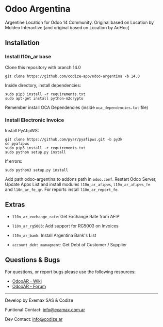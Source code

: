 # Odoo Argentina
Argentine Location for Odoo 14 Community. Original based on Location by Moldeo Interactive [and original based on Location by AdHoc]

## Installation
### Install l10n_ar base

Clone this repository with branch 14.0

```
git clone https://github.com/codize-app/odoo-argentina -b 14.0
```

Inside directory, install dependencies:

```
sudo pip3 install -r requirements.txt
sudo apt-get install python-m2crypto
```

Remember install OCA Dependencies (inside `oca_dependencies.txt` file)

### Install Electronic Invoice

Install PyAfipWS:

```
git clone https://github.com/pyar/pyafipws.git -b py3k
cd pyafipws
sudo pip3 install -r requirements.txt
sudo python setup.py install
```

If errors:

```
sudo python3 setup.py install
```

Add path odoo-argentina to addons path in `odoo.conf`. Restart Odoo Server, Update Apps List and install modules `l10n_ar_afipws`, `l10n_ar_afipws_fe` and `l10n_ar_fe_qr`. For reports install `l10n_ar_report_fe`.

## Extras

* `l10n_ar_exchange_rate`: Get Exchange Rate from AFIP
* `l10n_ar_rg5003`: Add support for RG5003 on Invoices
* `l10n_ar_bank`: Install Argentina Bank's List

* `account_debt_managment`: Get Debt of Customer / Supplier

## Questions & Bugs

For questions, or report bugs please use the following resources:

* [OdooAR - Wiki](https://github.com/OdooAR/odoo-argentina-doc/wiki)
* [OdooAR - Forum](https://github.com/OdooAR/odoo-argentina-doc/discussions)

---
Develop by Exemax SAS & Codize

Funtional Contact: info@examax.com.ar

Dev Contact: info@codize.ar
